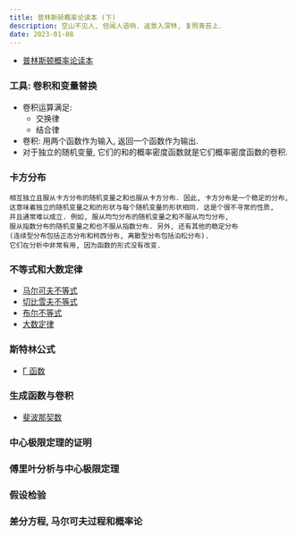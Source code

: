 ```yaml
---
title: 普林斯顿概率论读本 (下)
description: 空山不见人, 但闻人语响. 返景入深林, 复照青苔上.
date: 2023-01-08
---
```


- [普林斯顿概率论读本](https://book.douban.com/subject/35193606/)

### 工具: 卷积和变量替换

- 卷积运算满足:
  - 交换律
  - 结合律
- 卷积: 用两个函数作为输入, 返回一个函数作为输出.
- 对于独立的随机变量, 它们的和的概率密度函数就是它们概率密度函数的卷积.

### 卡方分布

```
相互独立且服从卡方分布的随机变量之和也服从卡方分布. 因此, 卡方分布是一个稳定的分布,
这意味着独立的随机变量之和的形状与每个随机变量的形状相同. 这是个很不寻常的性质,
并且通常难以成立. 例如, 服从均匀分布的随机变量之和不服从均匀分布,
服从指数分布的随机变量之和也不服从指数分布. 另外, 还有其他的稳定分布
(连续型分布包括正态分布和柯西分布, 离散型分布包括泊松分布).
它们在分析中非常有用, 因为函数的形式没有改变.
```

### 不等式和大数定律

- [马尔可夫不等式](https://en.wikipedia.org/wiki/Markov%27s_inequality)
- [切比雪夫不等式](https://en.wikipedia.org/wiki/Chebyshev%27s_inequality)
- [布尔不等式](https://en.wikipedia.org/wiki/Boole%27s_inequality)
- [大数定律](https://en.wikipedia.org/wiki/Law_of_large_numbers)

### 斯特林公式

- [Γ 函数](https://en.wikipedia.org/wiki/Gamma_function)

### 生成函数与卷积

- [斐波那契数](https://en.wikipedia.org/wiki/Fibonacci_sequence)

### 中心极限定理的证明

### 傅里叶分析与中心极限定理

### 假设检验

### 差分方程, 马尔可夫过程和概率论
